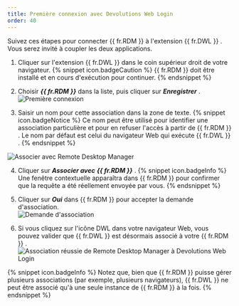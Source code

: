 ```yaml
---
title: Première connexion avec Devolutions Web Login
order: 40
---
```

Suivez ces étapes pour connecter {{ fr.RDM }} à l'extension {{ fr.DWL }} . Vous serez invité à coupler les deux applications.  

1. Cliquer sur l'extension {{ fr.DWL }} dans le coin supérieur droit de votre navigateur. 
{% snippet icon.badgeCaution %} 
{{ fr.RDM }} doit être installé et en cours d'exécution pour continuer. 
{% endsnippet %}
 
2. Choisir ***{{ fr.RDM }}*** dans la liste, puis cliquer sur ***Enregistrer*** .  
![Première connexion](https://webdevolutions.azureedge.net/docs/fr/rdm/mac/Dwl4014.png) 
1. Saisir un nom pour cette association dans la zone de texte. 
{% snippet icon.badgeNotice %} 
Ce nom peut être utilisé pour identifier une association particulière et pour en refuser l'accès à partir de {{ fr.RDM }} . Le nom par défaut est celui du navigateur Web qui exécute {{ fr.DWL }} . 
{% endsnippet %}
 
![Associer avec Remote Desktop Manager](https://webdevolutions.azureedge.net/docs/fr/rdm/mac/Dwl4041.png) 

4. Cliquer sur ***Associer avec*** ***{{ fr.RDM }}*** . 
{% snippet icon.badgeInfo %} 
Une fenêtre contextuelle apparaîtra dans {{ fr.RDM }} pour confirmer que la requête a été réellement envoyée par vous. 
{% endsnippet %}
 
5. Cliquer sur ***Oui*** dans {{ fr.RDM }} pour accepter la demande d'association.  
![Demande d'association](https://webdevolutions.azureedge.net/docs/fr/rdm/mac/Dwl4042.png) 
1. Si vous cliquez sur l'icône DWL dans votre navigateur Web, vous pouvez valider que {{ fr.DWL }} est désormais associé à votre {{ fr.RDM }} .  
![Association réussie de Remote Desktop Manager à Devolutions Web Login](https://webdevolutions.azureedge.net/docs/fr/rdm/mac/RDMMac2008.png) 

{% snippet icon.badgeInfo %} 
Notez que, bien que {{ fr.RDM }} puisse gérer plusieurs associations (par exemple, plusieurs navigateurs), {{ fr.DWL }} ne peut être associé qu'à une seule instance de {{ fr.RDM }} à la fois. 
{% endsnippet %}
 

